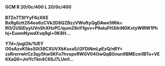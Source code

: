 #### GCM R 20/0c/400 L 20/0c/400
**B7Ze7TSfYyF6zXKE**<br/>**BxRg6zttZ64eo6zCVk2D8QZBzzVWuftyQgDAwe5lRik=**<br/>**RO/2USIDyyUVnShXHzPC/qumZ6nYfgvv+P9atuFH3iIriNGKxtyWlRW1Phhj+EuomNywdXvq9gl+0K8H...**<br/><br/>
**Y7d+/jugl2b/1UEY**<br/>**O0sAzvK5ksS0i38CXUVXkKsxa5/i2FDiNmLpEzQ/nRY=**<br/>**zsRrerrwIrCz3qy5hwSKFo7hvxpvRWGV04OwQqBGnun9BMEcm1BTo+VE6XaQ6+JnlYcTkn4C6SJ7LUm1...**